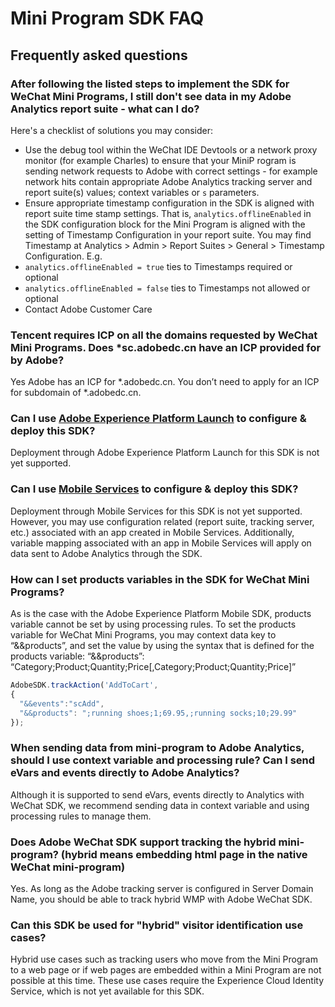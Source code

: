 # Mini Program SDK FAQ

## Frequently asked questions

### After following the listed steps to implement the SDK for WeChat Mini Programs, I still don't see data in my Adobe Analytics report suite - what can I do?
Here's a checklist of solutions you may consider:

* Use the debug tool within the WeChat IDE Devtools or a network proxy monitor (for example Charles) to ensure that your MiniP rogram is sending network requests to Adobe with correct settings - for example network hits contain appropriate Adobe Analytics tracking server and report suite(s) values; context variables or `s` parameters.
* Ensure appropriate timestamp configuration in the SDK is aligned with report suite time stamp settings. That is, `analytics.offlineEnabled` in the SDK configuration block for the Mini Program is aligned with the setting of Timestamp Configuration in your report suite. You may find Timestamp at  Analytics > Admin > Report Suites > General > Timestamp Configuration.
E.g. 
 * `analytics.offlineEnabled = true` ties to Timestamps required or optional
 * `analytics.offlineEnabled = false` ties to Timestamps not allowed or optional       
* Contact Adobe Customer Care

### Tencent requires ICP on all the domains requested by WeChat Mini Programs. Does *sc.adobedc.cn have an ICP provided for by Adobe?
Yes Adobe has an ICP for *.adobedc.cn. You don’t need to apply for an ICP for subdomain of *.adobedc.cn.

### Can I use [Adobe Experience Platform Launch](https://launch.adobe.com) to configure & deploy this SDK?
Deployment through Adobe Experience Platform Launch for this SDK is not yet supported.

### Can I use [Mobile Services](https://mobilemarketing.adobe.com) to configure & deploy this SDK?
Deployment through Mobile Services for this SDK is not yet supported. However, you may use configuration related (report suite, tracking server, etc.) associated with an app created in Mobile Services. Additionally, variable mapping associated with an app in Mobile Services will apply on data sent to Adobe Analytics through the SDK.

### How can I set products variables in the SDK for WeChat Mini Programs? 
As is the case with the Adobe Experience Platform Mobile SDK, products variable cannot be set by using processing rules. To set the products variable for WeChat Mini Programs, you may context data key to “&&products”, and set the value by using the syntax that is defined for the products variable:
“&&products”: “Category;Product;Quantity;Price[,Category;Product;Quantity;Price]”
```javascript
AdobeSDK.trackAction('AddToCart',
{
  "&&events":"scAdd",
  "&&products": ";running shoes;1;69.95,;running socks;10;29.99"
});
```

### When sending data from mini-program to Adobe Analytics, should I use context variable and processing rule? Can I send eVars and events directly to Adobe Analytics? 
Although it is supported to send eVars, events directly to Analytics with WeChat SDK, we recommend sending data in context variable and using processing rules to manage them.


### Does Adobe WeChat SDK support tracking the hybrid mini-program? (hybrid means embedding html page in the native WeChat mini-program)
Yes. As long as the Adobe tracking server is configured in Server Domain Name, you should be able to track hybrid WMP with Adobe WeChat SDK.


### Can this SDK be used for "hybrid" visitor identification use cases?
Hybrid use cases such as tracking users who move from the Mini Program to a web page or if web pages are embedded within a Mini Program are not possible at this time.
These use cases require the Experience Cloud Identity Service, which is not yet available for this SDK.
